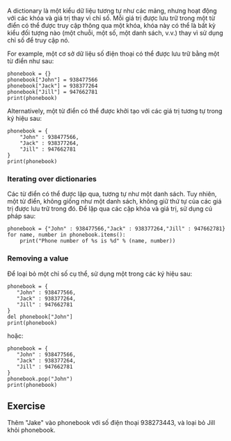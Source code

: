 A dictionary là một kiểu dữ liệu tương tự như các mảng, nhưng hoạt động với các khóa và giá trị thay vì chỉ số. Mỗi giá trị được lưu trữ trong một từ điển có thể được truy cập thông qua một khóa, khóa này có thể là bất kỳ kiểu đối tượng nào (một chuỗi, một số, một danh sách, v.v.) thay vì sử dụng chỉ số để truy cập nó.

For example, một cơ sở dữ liệu số điện thoại có thể được lưu trữ bằng một từ điển như sau:

    phonebook = {}
    phonebook["John"] = 938477566
    phonebook["Jack"] = 938377264
    phonebook["Jill"] = 947662781
    print(phonebook)

Alternatively, một từ điển có thể được khởi tạo với các giá trị tương tự trong ký hiệu sau:

    phonebook = {
        "John" : 938477566,
        "Jack" : 938377264,
        "Jill" : 947662781
    }
    print(phonebook)

### Iterating over dictionaries

Các từ điển có thể được lặp qua, tương tự như một danh sách. Tuy nhiên, một từ điển, không giống như một danh sách, không giữ thứ tự của các giá trị được lưu trữ trong đó. Để lặp qua các cặp khóa và giá trị, sử dụng cú pháp sau:

    phonebook = {"John" : 938477566,"Jack" : 938377264,"Jill" : 947662781}
    for name, number in phonebook.items():
        print("Phone number of %s is %d" % (name, number))

### Removing a value

Để loại bỏ một chỉ số cụ thể, sử dụng một trong các ký hiệu sau:

    phonebook = {
       "John" : 938477566,
       "Jack" : 938377264,
       "Jill" : 947662781
    }
    del phonebook["John"]
    print(phonebook)

hoặc:

    phonebook = {
       "John" : 938477566,
       "Jack" : 938377264,
       "Jill" : 947662781
    }
    phonebook.pop("John")
    print(phonebook)

Exercise
--------

Thêm "Jake" vào phonebook với số điện thoại 938273443, và loại bỏ Jill khỏi phonebook.